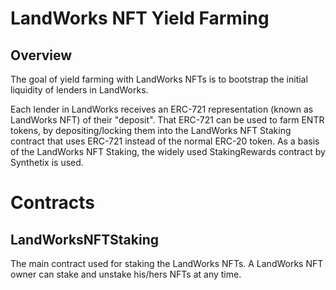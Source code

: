 # LandWorks NFT Yield Farming

## Overview

The goal of yield farming with LandWorks NFTs is to bootstrap the initial liquidity of lenders in LandWorks.

Each lender in LandWorks receives an ERC-721 representation (known as LandWorks NFT) of their "deposit". That ERC-721 can be used to farm ENTR tokens, by depositing/locking them into the LandWorks NFT Staking contract that uses ERC-721 instead of the normal ERC-20 token. As a basis of the LandWorks NFT Staking, the widely used StakingRewards contract by Synthetix is used.

# Contracts

## LandWorksNFTStaking

The main contract used for staking the LandWorks NFTs. A LandWorks NFT owner can stake and unstake his/hers NFTs at any time.


